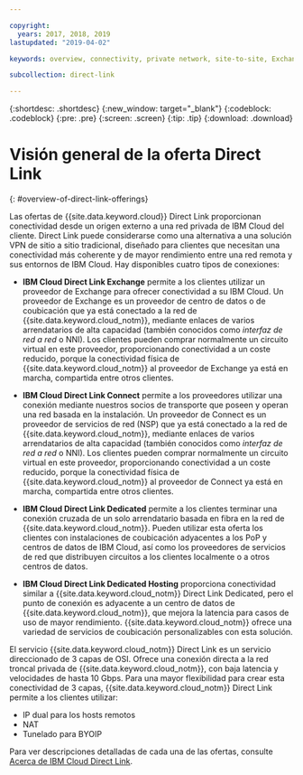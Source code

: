```yaml
---

copyright:
  years: 2017, 2018, 2019
lastupdated: "2019-04-02"

keywords: overview, connectivity, private network, site-to-site, Exchange, Connect, Dedicated, Hosting, OSI, Layer-3, partners, NNI, latency, backbone

subcollection: direct-link

---
```


{:shortdesc: .shortdesc}
{:new_window: target="_blank"}
{:codeblock: .codeblock}
{:pre: .pre}
{:screen: .screen}
{:tip: .tip}
{:download: .download}

# Visión general de la oferta Direct Link
{: #overview-of-direct-link-offerings}

Las ofertas de {{site.data.keyword.cloud}} Direct Link proporcionan conectividad desde un origen externo a una red privada de IBM Cloud del cliente. Direct Link puede considerarse como una alternativa a una solución VPN de sitio a sitio tradicional, diseñado para clientes que necesitan una conectividad más coherente y de mayor rendimiento entre una red remota y sus entornos de IBM Cloud. Hay disponibles cuatro tipos de conexiones:
 
 * **IBM Cloud Direct Link Exchange** permite a los clientes utilizar un proveedor de Exchange para ofrecer conectividad a su IBM Cloud. Un proveedor de Exchange es un proveedor de centro de datos o de coubicación que ya está conectado a la red de {{site.data.keyword.cloud_notm}}, mediante enlaces de varios arrendatarios de alta capacidad (también conocidos como _interfaz de red a red_ o NNI). Los clientes pueden comprar normalmente un circuito virtual en este proveedor, proporcionando conectividad a un coste reducido, porque la conectividad física de {{site.data.keyword.cloud_notm}} al proveedor de Exchange ya está en marcha, compartida entre otros clientes.
 
 * **IBM Cloud Direct Link Connect** permite a los proveedores utilizar una conexión mediante nuestros socios de transporte que poseen y operan una red basada en la instalación. Un proveedor de Connect es un proveedor de servicios de red (NSP) que ya está conectado a la red de {{site.data.keyword.cloud_notm}}, mediante enlaces de varios arrendatarios de alta capacidad (también conocidos como _interfaz de red a red_ o NNI). Los clientes pueden comprar normalmente un circuito virtual en este proveedor, proporcionando conectividad a un coste reducido, porque la conectividad física de {{site.data.keyword.cloud_notm}} al proveedor de Connect ya está en marcha, compartida entre otros clientes.
 
 * **IBM Cloud Direct Link Dedicated** permite a los clientes terminar una conexión cruzada de un solo arrendatario basada en fibra en la red de {{site.data.keyword.cloud_notm}}. Pueden utilizar esta oferta los clientes con instalaciones de coubicación adyacentes a los PoP y centros de datos de IBM Cloud, así como los proveedores de servicios de red que distribuyen circuitos a los clientes localmente o a otros centros de datos.
 
 * **IBM Cloud Direct Link Dedicated Hosting** proporciona conectividad similar a {{site.data.keyword.cloud_notm}} Direct Link Dedicated, pero el punto de conexión es adyacente a un centro de datos de {{site.data.keyword.cloud_notm}}, que mejora la latencia para casos de uso de mayor rendimiento. {{site.data.keyword.cloud_notm}} ofrece una variedad de servicios de coubicación personalizables con esta solución.
  
El servicio {{site.data.keyword.cloud_notm}} Direct Link es un servicio direccionado de 3 capas de OSI. Ofrece una conexión directa a la red troncal privada de {{site.data.keyword.cloud_notm}}, con baja latencia y velocidades de hasta 10 Gbps.
Para una mayor flexibilidad para crear esta conectividad de 3 capas, {{site.data.keyword.cloud_notm}} Direct Link permite a los clientes utilizar:
 * IP dual para los hosts remotos
 * NAT
 * Tunelado para BYOIP
 
 Para ver descripciones detalladas de cada una de las ofertas, consulte [Acerca de IBM Cloud Direct Link](/docs/infrastructure/direct-link?topic=direct-link-about-ibm-cloud-direct-link).
